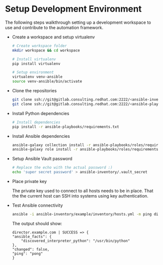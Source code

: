 # Setup Development Environment

The following steps walkthrough setting up a development workspace to use and contribute to the automation framework.

- Create a workspace and setup virtualenv

    ```sh
    # Create workspace folder
    mkdir workspace && cd workspace

    # Install virtualenv
    pip install virtualenv

    # Setup environment
    virtualenv venv-ansible
    source venv-ansible/bin/activate
    ```

- Clone the repositories

    ```sh
    git clone ssh://git@gitlab.consulting.redhat.com:2222/<ansible-inventory-repository>
    git clone ssh://git@gitlab.consulting.redhat.com:2222/<ansible-playbooks-repository>
    ```

- Install Python dependencies

    ```sh
    # Install dependencies
    pip install -r ansible-playbooks/requirements.txt
    ```

- Install Ansible dependencies

    ```sh
    ansible-galaxy collection install -r ansible-playbooks/roles/requirements.yml
    ansible-galaxy role install -r ansible-playbooks/roles/requirements.yml
    ```

- Setup Ansible Vault password

    ```sh
    # Replace the echo with the actual password :)
    echo 'super secret password' > ansible-inventory/.vault_secret
    ```

- Place private key

  The private key used to connect to all hosts needs to be in place. That the the current host can SSH into systems using key authentication.

- Test Ansible connectivity

    ```sh
    ansible -i ansible-inventory/example/inventory/hosts.yml -m ping director
    ```

    The output should show:

    ```
    director.example.com | SUCCESS => {
    "ansible_facts": {
        "discovered_interpreter_python": "/usr/bin/python"
    },
    "changed": false,
    "ping": "pong"
    }
    ```
